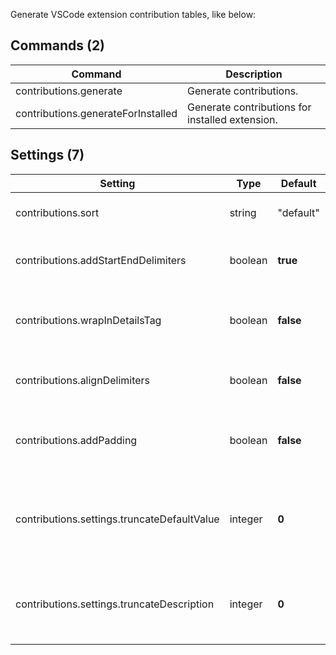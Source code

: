 Generate VSCode extension contribution tables, like below:

## Commands (2)

|Command|Description|
|-|-|
|contributions.generate|Generate contributions.|
|contributions.generateForInstalled|Generate contributions for installed extension.|

## Settings (7)

|Setting|Type|Default|Description|
|-|-|-|-|
|contributions.sort|string|"default"|How to sort items in a table.|
|contributions.addStartEndDelimiters|boolean|**true**|Add start and end delimiters to the table.|
|contributions.wrapInDetailsTag|boolean|**false**|Warp tables in `<details>` tag to look collapsed by default.|
|contributions.alignDelimiters|boolean|**false**|Make pretty table. (Not pretty if the table is big)|
|contributions.addPadding|boolean|**false**|Add whitespaces between delimiters and content.|
|contributions.settings.truncateDefaultValue|integer|**0**|Truncate default value if it's bigger than this setting. (0 to disable).|
|contributions.settings.truncateDescription|integer|**0**|Truncate description if it's bigger than this setting. (0 to disable).|

